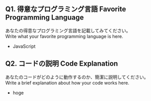 ## Q1. 得意なプログラミング言語 Favorite Programming Language
あなたの得意なプログラミング言語を記載してみてください。  
Write what your favorite programming language is here.
-   JavaScript

## Q2. コードの説明 Code Explanation
あなたのコードがどのように動作するのか、簡潔に説明してください。  
Write a brief explanation about how your code works here.
-   hoge
